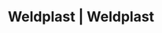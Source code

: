 ---
Link: "file:/Users/vinayakpatel/Downloads/www.weldplast.cz/eshop_products_compare/add/eshop-products-variant38"
product_name: "null"
product_id: "null"
title: "Weldplast | Weldplast"
product_desc: ""
product_specs: ""
product_downloads: ""
href: ""
accessories: ""
similar_products: ""
---